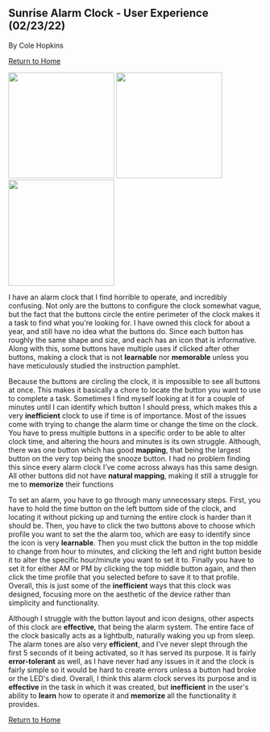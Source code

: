 ## Sunrise Alarm Clock - User Experience (02/23/22)

By Cole Hopkins

[Return to Home](../)

<p float="left">
  <img src="../assets/clock_right.jpg" width="210" />
  <img src="../assets/clock_front.jpg" width="210" /> 
  <img src="../assets/clock_left.jpg" width="210" />
</p>

I have an alarm clock that I find horrible to operate, and incredibly confusing. Not only are the buttons to configure the clock somewhat vague, but the fact that the buttons circle the entire perimeter of the clock makes it a task to find what you're looking for. I have owned this clock for about a year, and still have no idea what the buttons do. Since each button has roughly the same shape and size, and each has an icon that is informative. Along with this, some buttons have multiple uses if clicked after other buttons, making a clock that is not **learnable** nor **memorable** unless you have meticulously studied the instruction pamphlet.

Because the buttons are circling the clock, it is impossible to see all buttons at once. This makes it basically a chore to locate the button you want to use to complete a task. Sometimes I find myself looking at it for a couple of minutes until I can identify which button I should press, which makes this a very **inefficient** clock to use if time is of importance. Most of the issues come with trying to change the alarm time or change the time on the clock. You have to press multiple buttons in a specific order to be able to alter clock time, and altering the hours and minutes is its own struggle. Although, there was one button which has good **mapping**, that being the largest button on the very top being the snooze button. I had no problem finding this since every alarm clock I’ve come across always has this same design. All other buttons did not have **natural mapping**, making it still a struggle for me to **memorize** their functions

To set an alarm, you have to go through many unnecessary steps. First, you have to hold the time button on the left buttom side of the clock, and locating it without picking up and turning the entire clock is harder than it should be. Then, you have to click the two buttons above to choose which profile you want to set the the alarm too, which are easy to identify since the icon is very **learnable**. Then you must click the button in the top middle to change from hour to minutes, and clicking the left and right button beside it to alter the specific hour/minute you want to set it to. Finally you have to set it for either AM or PM by clicking the top middle button again, and then click the time profile that you selected before to save it to that profile. Overall, this is just some of the **inefficient** ways that this clock was designed, focusing more on the aesthetic of the device rather than simplicity and functionality. 

Although I struggle with the button layout and icon designs, other aspects of this clock are **effective**, that being the alarm system. The entire face of the clock basically acts as a lightbulb, naturally waking you up from sleep. The alarm tones are also very **efficient**, and I’ve never slept through the first 5 seconds of it being activated, so it has served its purpose. It is fairly **error-tolerant** as well, as I have never had any issues in it and the clock is fairly simple so it would be hard to create errors unless a button had broke or the LED's died. Overall, I think this alarm clock serves its purpose and is **effective** in the task in which it was created, but **inefficient** in the user's ability to **learn** how to operate it and **memorize** all the functionality it provides.

[Return to Home](../)
